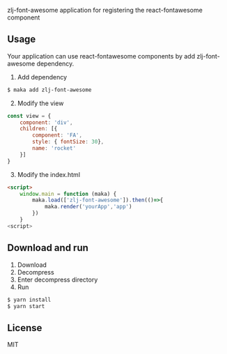 
zlj-font-awesome application for registering the react-fontawesome component

## Usage
Your application can use react-fontawesome components by add zlj-font-awesome dependency.

1. Add dependency
```bash
$ maka add zlj-font-awesome
```

2. Modify the view
```javascript
const view = {
    component: 'div',
    children: [{
        component: 'FA',
        style: { fontSize: 30},
        name: 'rocket'
    }]
}
```

3. Modify the index.html
```html
<script>
    window.main = function (maka) {
        maka.load(['zlj-font-awesome']).then(()=>{
            maka.render('yourApp','app')
        })
    }
<script>
```

## Download and run

1. Download
2. Decompress
3. Enter decompress directory
4. Run
```bash
$ yarn install
$ yarn start
```

## License

MIT

